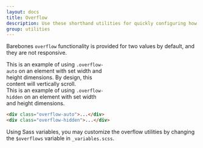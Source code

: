 ```yaml
---
layout: docs
title: Overflow
description: Use these shorthand utilities for quickly configuring how content overflows an element.
group: utilities
---
```


Barebones `overflow` functionality is provided for two values by default, and they are not responsive.

<div class="bd-example d-md-flex">
  <div class="overflow-auto p-3 mb-3 mb-md-0 mr-md-3 bg-light" style="max-width: 260px; max-height: 100px;">
    This is an example of using <code>.overflow-auto</code> on an element with set width and height dimensions. By design, this content will vertically scroll.
  </div>
  <div class="overflow-hidden p-3 bg-light" style="max-width: 260px; max-height: 100px;">
    This is an example of using <code>.overflow-hidden</code> on an element with set width and height dimensions.
  </div>
</div>

```html
<div class="overflow-auto">...</div>
<div class="overflow-hidden">...</div>
```

Using Sass variables, you may customize the overflow utilities by changing the `$overflows` variable in `_variables.scss`.
